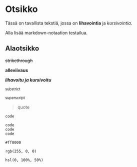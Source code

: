 # Otsikko

Tässä on tavallista tekstiä, jossa on **lihavointia** ja *kursivointia*.

Alla lisää markdown-notaation testailua.

## Alaotsikko

~~strikethrough~~

__alleviivaus__

***lihavoitu ja kursivoitu***

<sub>substrict</sub>

<sup>superscript</sup>

> quote

`code`

```
code
code
code
```

`#ff0000`

`rgb(255, 0, 0)`

`hsl(0, 100%, 50%)`

